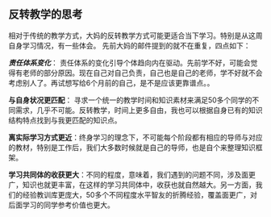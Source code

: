 
## 反转教学的思考       
   

相对于传统的教学方式，大妈的反转教学方式可能更适合当下学习。特别是从这周自身学习情况，有一些体会。
先前大妈的邮件提到的就不在重复，四点如下：

***责任体系变化***： 责任体系的变化引导个体趋向内在驱动。先前学不好，可能会觉得有老师的部分原因。现在自己对自己负责，自己也是自己的老师，学不好就不会考虑别人了。再试想写给6个月前的自己，是不是应该更靠谱点。。  

**与自身状况更匹配**： 寻求一个统一的教学时间和知识素材来满足50多个同学的不同需求，几乎不可能。反转教学，时间上更多自由，我也可以根据自身已有的知识结构特点找到与我更匹配的知识点。


**离实际学习方式更近**：终身学习的理念下，不可能每个阶段都有相应的导师与对应的教材，特别是工作后，我们大多数时候就是自己的导师，也是自个来整理知识框架。

**学习共同体的收获更大**：不同的程度，意味着，我们遇到的问题不同，涉及面更广，知识也就更丰富，在这样的学习共同体中，收获也就自然越大。另一方面，我们的经验教训库更庞大，50多个不同程度水平智友的折腾经验，覆盖面更广，对后面学习的同学参考价值也更大。
